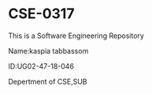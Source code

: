 # CSE-0317

This is a Software Engineering Repository

Name:kaspia tabbassom

ID:UG02-47-18-046

Depertment of CSE,SUB
